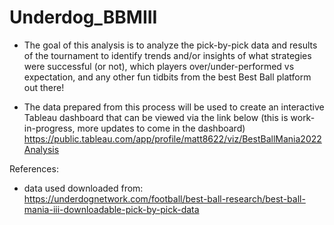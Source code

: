 # Underdog_BBMIII

- The goal of this analysis is to analyze the pick-by-pick data and results of the tournament to identify trends and/or insights of what strategies were successful (or not), which players over/under-performed vs expectation, and any other fun tidbits from the best Best Ball platform out there!

- The data prepared from this process will be used to create an interactive Tableau dashboard that can be viewed via the link below (this is work-in-progress, more updates to come in the dashboard)
    https://public.tableau.com/app/profile/matt8622/viz/BestBallMania2022Analysis
    
   
References:
- data used downloaded from:          https://underdognetwork.com/football/best-ball-research/best-ball-mania-iii-downloadable-pick-by-pick-data

